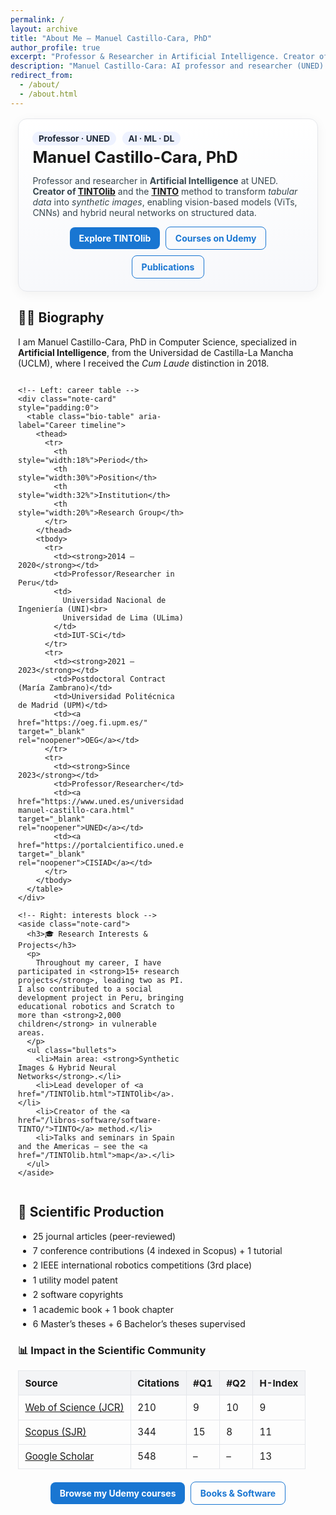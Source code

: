 ```yaml
---
permalink: /
layout: archive
title: "About Me — Manuel Castillo-Cara, PhD"
author_profile: true
excerpt: "Professor & Researcher in Artificial Intelligence. Creator of TINTOlib and the TINTO method."
description: "Manuel Castillo-Cara: AI professor and researcher (UNED). Creator of TINTOlib and the TINTO method for converting tabular data into synthetic images to apply vision-based deep learning."
redirect_from:
  - /about/
  - /about.html
---
```


<!-- ===== SEO: Person schema with TINTOlib/TINTO references ===== -->
<script type="application/ld+json">
{
  "@context": "https://schema.org",
  "@type": "Person",
  "name": "Manuel Castillo-Cara",
  "image": "https://www.manuelcastillo.eu/images/profile.jpg",
  "url": "https://www.manuelcastillo.eu",
  "jobTitle": "Professor and Researcher in Artificial Intelligence",
  "affiliation": {
    "@type": "CollegeOrUniversity",
    "name": "Universidad Nacional de Educación a Distancia (UNED)",
    "url": "https://www.uned.es"
  },
  "memberOf": [{
    "@type": "Organization",
    "name": "CISIAD — Intelligent Decision Support Systems (UNED)",
    "url": "https://portalcientifico.uned.es/grupos/17475/detalle"
  },{
    "@type": "Organization",
    "name": "Ontology Engineering Group (UPM)",
    "url": "https://oeg.fi.upm.es/"
  }],
  "alumniOf": {
    "@type": "CollegeOrUniversity",
    "name": "Universidad de Castilla-La Mancha (UCLM)"
  },
  "sameAs": [
    "https://scholar.google.es/citations?user=r0JytwIAAAAJ",
    "https://www.scopus.com/authid/detail.uri?authorId=57200871251",
    "https://www.webofscience.com/wos/author/record/O-9762-2017",
    "https://www.uned.es/universidad/docentes/informatica/jose-manuel-castillo-cara.html",
    "https://portalcientifico.uned.es/investigadores/818430/detalle",
    "https://www.udemy.com/user/manuel-castillo-cara/",
    "https://www.linkedin.com/in/manuelcastillocara/",
    "https://orcid.org/0000-0002-2990-7090"
  ],
  "knowsAbout": [
    "Artificial Intelligence", "Machine Learning", "Deep Learning",
    "Vision Transformers", "Convolutional Neural Networks",
    "Tabular-to-Image", "Synthetic Images", "Hybrid Neural Networks",
    "TINTOlib", "TINTO"
  ],
  "worksFor": {
    "@type": "Organization",
    "name": "Universidad Nacional de Educación a Distancia (UNED)"
  }
}
</script>

<style>
  :root{
    --ink:#37474f; --muted:#6b7280; --bd:#e5e7eb; --soft:#f7f8fb;
    --brand:#1565c0; --pill:#eef2ff;
  }
  .about-wrap{max-width:1020px;margin:0 auto;padding:0 .75rem;}
  .hero-card{
    border:1px solid var(--bd); background:linear-gradient(180deg,#ffffff, var(--soft));
    border-radius:14px; padding:1.25rem 1.4rem; margin:1rem 0 1.25rem; box-shadow:0 4px 18px rgba(0,0,0,.05);
  }
  .hero-card h1{margin:.2rem 0 .4rem; font-size:1.6rem}
  .hero-pill{display:inline-block;background:var(--pill);color:#1f2937;border-radius:999px;padding:.2rem .6rem;font-weight:700;font-size:.85rem;margin-right:.4rem}
  .bio-grid{display:grid;grid-template-columns:1.2fr .9fr;gap:1rem;align-items:start}
  .bio-table{width:100%;border-collapse:collapse;font-size:.95rem}
  .bio-table th,.bio-table td{border:1px solid var(--bd);padding:.6rem .65rem;vertical-align:top}
  .bio-table th{background:#f3f4f6;text-align:left}
  .note-card{border:1px solid var(--bd);background:#ffffff;border-radius:12px;padding:1rem}
  .note-card h3{margin-top:0}
  .bullets li{margin:.4rem 0}
  .centered-actions{display:flex;gap:.6rem;flex-wrap:wrap;align-items:center;justify-content:center;margin-top:.6rem}
  .btn{display:inline-block;padding:.55rem .9rem;border-radius:8px;text-decoration:none !important;font-weight:700}
  .btn-primary{background:#1976d2;color:#fff}
  .btn-ghost{border:1px solid #1976d2;color:#1976d2}
  @media (max-width:860px){ .bio-grid{grid-template-columns:1fr} }
</style>

<div class="about-wrap">

  <!-- HERO -->
  <section class="hero-card">
    <span class="hero-pill">Professor · UNED</span>
    <span class="hero-pill">AI · ML · DL</span>
    <h1>Manuel Castillo-Cara, PhD</h1>
    <p style="color:var(--ink)">
      Professor and researcher in <strong>Artificial Intelligence</strong> at UNED.  
      <strong>Creator of <a href="/TINTOlib.html">TINTOlib</a></strong> and the <strong><a href="/libros-software/software-TINTO/">TINTO</a></strong> method to transform <em>tabular data</em> into <em>synthetic images</em>, enabling vision-based models (ViTs, CNNs) and hybrid neural networks on structured data.
    </p>
    <div class="centered-actions">
      <a class="btn btn-primary" href="/TINTOlib.html">Explore TINTOlib</a>
      <a class="btn btn-ghost" href="/udemy/">Courses on Udemy</a>
      <a class="btn btn-ghost" href="/publications/">Publications</a>
    </div>
  </section>

  <!-- BIOGRAPHY (fixed layout) -->
  <h2>👨‍🏫 Biography</h2>
  <p>
    I am Manuel Castillo-Cara, PhD in Computer Science, specialized in <strong>Artificial Intelligence</strong>, from the Universidad de Castilla-La Mancha (UCLM), where I received the <em>Cum Laude</em> distinction in 2018.
  </p>

  <div class="bio-grid">

    <!-- Left: career table -->
    <div class="note-card" style="padding:0">
      <table class="bio-table" aria-label="Career timeline">
        <thead>
          <tr>
            <th style="width:18%">Period</th>
            <th style="width:30%">Position</th>
            <th style="width:32%">Institution</th>
            <th style="width:20%">Research Group</th>
          </tr>
        </thead>
        <tbody>
          <tr>
            <td><strong>2014 – 2020</strong></td>
            <td>Professor/Researcher in Peru</td>
            <td>
              Universidad Nacional de Ingeniería (UNI)<br>
              Universidad de Lima (ULima)
            </td>
            <td>IUT-SCi</td>
          </tr>
          <tr>
            <td><strong>2021 – 2023</strong></td>
            <td>Postdoctoral Contract (María Zambrano)</td>
            <td>Universidad Politécnica de Madrid (UPM)</td>
            <td><a href="https://oeg.fi.upm.es/" target="_blank" rel="noopener">OEG</a></td>
          </tr>
          <tr>
            <td><strong>Since 2023</strong></td>
            <td>Professor/Researcher</td>
            <td><a href="https://www.uned.es/universidad/docentes/informatica/jose-manuel-castillo-cara.html" target="_blank" rel="noopener">UNED</a></td>
            <td><a href="https://portalcientifico.uned.es/grupos/17475/detalle" target="_blank" rel="noopener">CISIAD</a></td>
          </tr>
        </tbody>
      </table>
    </div>

    <!-- Right: interests block -->
    <aside class="note-card">
      <h3>🎓 Research Interests & Projects</h3>
      <p>
        Throughout my career, I have participated in <strong>15+ research projects</strong>, leading two as PI. I also contributed to a social development project in Peru, bringing educational robotics and Scratch to more than <strong>2,000 children</strong> in vulnerable areas.
      </p>
      <ul class="bullets">
        <li>Main area: <strong>Synthetic Images & Hybrid Neural Networks</strong>.</li>
        <li>Lead developer of <a href="/TINTOlib.html">TINTOlib</a>.</li>
        <li>Creator of the <a href="/libros-software/software-TINTO/">TINTO</a> method.</li>
        <li>Talks and seminars in Spain and the Americas — see the <a href="/TINTOlib.html">map</a>.</li>
      </ul>
    </aside>

  </div>

  <!-- SCIENTIFIC OUTPUT -->
  <h2>🔬 Scientific Production</h2>
  <ul class="bullets">
    <li>25 journal articles (peer-reviewed)</li>
    <li>7 conference contributions (4 indexed in Scopus) + 1 tutorial</li>
    <li>2 IEEE international robotics competitions (3rd place)</li>
    <li>1 utility model patent</li>
    <li>2 software copyrights</li>
    <li>1 academic book + 1 book chapter</li>
    <li>6 Master’s theses + 6 Bachelor’s theses supervised</li>
  </ul>

  <!-- IMPACT -->
  <h3>📊 Impact in the Scientific Community</h3>
  <table class="bio-table" aria-label="Citation impact">
    <thead>
      <tr><th>Source</th><th>Citations</th><th>#Q1</th><th>#Q2</th><th>H-Index</th></tr>
    </thead>
    <tbody>
      <tr>
        <td><a href="https://www.webofscience.com/wos/author/record/O-9762-2017" target="_blank" rel="noopener">Web of Science (JCR)</a></td>
        <td>210</td><td>9</td><td>10</td><td>9</td>
      </tr>
      <tr>
        <td><a href="https://www.scopus.com/authid/detail.uri?authorId=57200871251" target="_blank" rel="noopener">Scopus (SJR)</a></td>
        <td>344</td><td>15</td><td>8</td><td>11</td>
      </tr>
      <tr>
        <td><a href="https://scholar.google.es/citations?hl=es&authuser=2&user=r0JytwIAAAAJ" target="_blank" rel="noopener">Google Scholar</a></td>
        <td>548</td><td>–</td><td>–</td><td>13</td>
      </tr>
    </tbody>
  </table>

  <!-- COURSES CTA (optional, centrado) -->
  <div class="centered-actions" style="margin:1.25rem 0 0">
    <a class="btn btn-primary" href="/udemy/">Browse my Udemy courses</a>
    <a class="btn btn-ghost" href="/books-software/">Books & Software</a>
  </div>

</div>